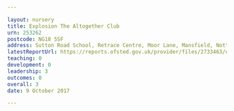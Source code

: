 ```yaml
---

layout: nursery
title: Explosion The Altogether Club
urn: 253262
postcode: NG18 5SF
address: Sutton Road School, Retrace Centre, Moor Lane, Mansfield, Nottinghamshire, NG18 5SF
latestReportUrl: https://reports.ofsted.gov.uk/provider/files/2733463/urn/253262.pdf
teaching: 0
development: 0
leadership: 3
outcomes: 0
overall: 3
date: 9 October 2017

---
```

